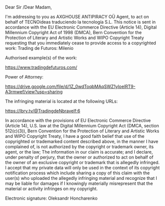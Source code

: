 Dear Sir /Dear Madam,

I'm addressing to you as AXGHOUSE ANTIPIRACY OÜ Agent, to act on behalf of TECNOideas traduciendo la tecnología S.L.
This notice is sent in accordance with the EU Electronic Commerce Directive (Article 14), Digital Millennium Copyright Act of 1998 (DMCA), Bern Convention for the Protection of Literary and Artistic Works and WIPO Copyright Treaty requesting that you immediately cease to provide access to a copyrighted work: Trading de Futuros: Milenio

Authorised example(s) of the work:

https://www.tradingdefuturos.com/

Power of Attorney:

https://drive.google.com/file/d/1Z_0wdToqbMAqSWZ1yloelRT9-A3rmwef/view?usp=sharing


The infringing material is located at the following URLs:

https://lbry.tv/@TradingdeNbravelf:6

In accordance with the provisions of EU Electronic Commerce Directive (Article 14), U.S. law at the Digital Millennium Copyright Act (DMCA, section 512(c)(3)), Bern Convention for the Protection of Literary and Artistic Works and WIPO Copyright Treaty, I have a good faith belief that use of the copyrighted or trademarked content described above, in the manner I have complained of, is not authorized by the copyright or trademark owner, its agent, or the law;
The information in our claim is accurate; and I declare, under penalty of perjury, that the owner or authorized to act on behalf of the owner of an exclusive copyright or trademark that is allegedly infringed.
I accept that my private data will only be used in the context of its copyright notification process which include sharing a copy of this claim with the user(s) who uploaded the allegedly infringing material and recognize that I may be liable for damages if I knowingly materially misrepresent that the material or activity infringes on my copyright.

Electronic signature: Oleksandr Honcharenko
<personal information hidden>
